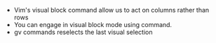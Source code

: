 * Vim's visual block command allow us to act on columns rather than rows
* You can engage in visual block mode using  <C-v> command.
* gv commands reselects the last visual selection

